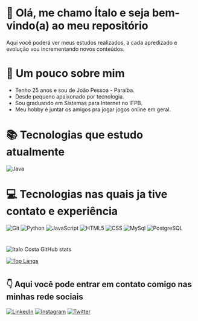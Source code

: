 # 👋 Olá, me chamo Ítalo e seja bem-vindo(a) ao meu repositório
Aqui você poderá ver meus estudos realizados, a cada apredizado e evolução vou incrementando novos conteúdos.

# 👤 Um pouco sobre mim 

* Tenho 25 anos e sou de João Pessoa - Paraíba.
* Desde pequeno apaixonado por tecnologia.
* Sou graduando em Sistemas para Internet no IFPB.
* Meu hobby é juntar os amigos pra jogar jogos online em geral.

# 📚 Tecnologias que estudo atualmente

![Java](https://img.shields.io/badge/Java-ED8B00?style=for-the-badge&logo=java&logoColor=white)
#
# 💻 Tecnologias nas quais ja tive contato e experiência
![Git](https://img.shields.io/badge/GIT-E44C30?style=for-the-badge&logo=git&logoColor=white)
![Python](https://img.shields.io/badge/Python-14354C?style=for-the-badge&logo=python&logoColor=white)
![JavaScript](https://img.shields.io/badge/JavaScript-F7DF1E?style=for-the-badge&logo=javascript&logoColor=black)
![HTML5](https://img.shields.io/badge/HTML5-E34F26?style=for-the-badge&logo=html5&logoColor=white)
![CSS](https://img.shields.io/badge/CSS3-1572B6?style=for-the-badge&logo=css3&logoColor=white)
![MySql](https://img.shields.io/badge/MySQL-00000F?style=for-the-badge&logo=mysql&logoColor=white)
![PostgreSQL](https://img.shields.io/badge/PostgreSQL-316192?style=for-the-badge&logo=postgresql&logoColor=white)

#
![Italo Costa GitHub stats](https://github-readme-stats.vercel.app/api?username=italocostta&show_icons=true&theme=shades-of-purple)

[![Top Langs](https://github-readme-stats.vercel.app/api/top-langs/?username=italocostta&layout=compact&theme=shades-of-purple)](https://github.com/italocostta/github-readme-stats)
#
## 👇 Aqui você pode entrar em contato comigo nas minhas rede sociais 

[![LinkedIn](https://img.shields.io/badge/LinkedIn-0077B5?style=for-the-badge&logo=linkedin&logoColor=white)](https://www.linkedin.com/in/italocostta/)
[![Instagram](https://img.shields.io/badge/Instagram-E4405F?style=for-the-badge&logo=instagram&logoColor=white)](https://www.instagram.com/italocostta/)
[![Twitter](https://img.shields.io/badge/Twitter-1DA1F2?style=for-the-badge&logo=twitter&logoColor=white)](https://twitter.com/_italocostta)
